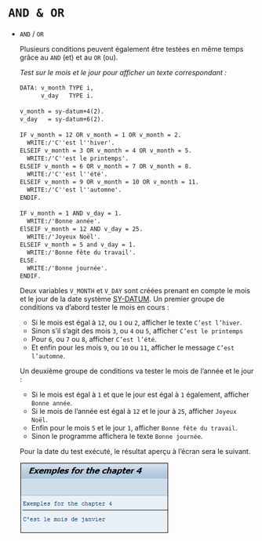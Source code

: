 # **`AND & OR`**

- `AND` / `OR`

  Plusieurs conditions peuvent également être testées en même temps grâce au `AND` (et) et au `OR` (ou).

  _Test sur le mois et le jour pour afficher un texte correspondant :_

  ```JS
  DATA: v_month TYPE i,
        v_day   TYPE i.

  v_month = sy-datum+4(2).
  v_day   = sy-datum+6(2).

  IF v_month = 12 OR v_month = 1 OR v_month = 2.
    WRITE:/'C''est l''hiver'.
  ELSEIF v_month = 3 OR v_month = 4 OR v_month = 5.
    WRITE:/'C''est le printemps'.
  ELSEIF v_month = 6 OR v_month = 7 OR v_month = 8.
    WRITE:/'C''est l''été'.
  ELSEIF v_month = 9 OR v_month = 10 OR v_month = 11.
    WRITE:/'C''est l''automne'.
  ENDIF.

  IF v_month = 1 AND v_day = 1.
    WRITE:/'Bonne année'.
  ElSEIF v_month = 12 AND v_day = 25.
    WRITE:/'Joyeux Noël'.
  ELSEIF v_month = 5 and v_day = 1.
    WRITE:/'Bonne fête du travail'.
  ELSE.
    WRITE:/'Bonne journée'.
  ENDIF.
  ```

  Deux variables `V_MONTH` et `V_DAY` sont créées prenant en compte le mois et le jour de la date système [SY-DATUM](../99%20-%20Help/02%20-%20SY-SYSTEM.md). Un premier groupe de conditions va d’abord tester le mois en cours :

  - Si le mois est égal à `12`, ou `1` ou `2`, afficher le texte `C’est l’hiver`.
  - Sinon s’il s’agit des mois `3`, ou `4` ou `5`, afficher `C’est le printemps`
  - Pour `6`, ou `7` ou `8`, afficher `C’est l’été`.
  - Et enfin pour les mois `9`, ou `10` ou `11`, afficher le message `C’est l’automne`.

  Un deuxième groupe de conditions va tester le mois de l’année et le jour :

  - Si le mois est égal à `1` et que le jour est égal à `1` également, afficher `Bonne année`.
  - Si le mois de l’année est égal à `12` et le jour à `25`, afficher `Joyeux Noël`.
  - Enfin pour le mois `5` et le jour `1`, afficher `Bonne fête du travail`.
  - Sinon le programme affichera le texte `Bonne journée`.

  Pour la date du test exécuté, le résultat aperçu à l’écran sera le suivant.

  ![](../99%20-%20Ressources/02_Conditions%20-%2002%20-%2001.png)
